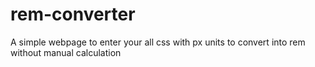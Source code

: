 # rem-converter
A simple webpage to enter your all css with px units to convert into rem without manual calculation
